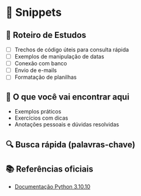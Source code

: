 # 📘 Snippets

## 🧭 Roteiro de Estudos

- [ ] Trechos de código úteis para consulta rápida
- [ ] Exemplos de manipulação de datas
- [ ] Conexão com banco
- [ ] Envio de e-mails
- [ ] Formatação de planilhas

## 📂 O que você vai encontrar aqui

- Exemplos práticos
- Exercícios com dicas
- Anotações pessoais e dúvidas resolvidas

## 🔍 Busca rápida (palavras-chave)

<!-- snippets, estudo, python, exemplos -->

## 📚 Referências oficiais

- [Documentação Python 3.10.10](https://docs.python.org/3.10/)
